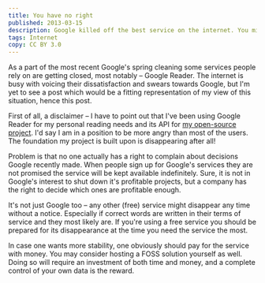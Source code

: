 ```yaml
---
title: You have no right
published: 2013-03-15
description: Google killed off the best service on the internet. You might not have any say in it.
tags: Internet
copy: CC BY 3.0
---
```


As a part of the most recent Google's spring cleaning some services people rely
on are getting closed, most notably – Google Reader. The internet is busy with
voicing their dissatisfaction and swears towards Google, but I'm yet to see a
post which would be a fitting representation of my view of this situation, hence
this post.

First of all, a disclaimer – I have to point out that I've been using Google
Reader for my personal reading needs and its API for [my open-source
project][feeds]. I'd say I am in a position to be more angry than most of the
users.  The foundation my project is built upon is disappearing after all!

[feeds]: https://github.com/nagisa/Feeds

Problem is that no one actually has a right to complain about decisions Google
recently made. When people sign up for Google's services they are not promised
the service will be kept available indefinitely. Sure, it is not in Google's
interest to shut down it's profitable projects, but a company has the right to
decide which ones are profitable enough.

It's not just Google too – any other (free) service might disappear any time
without a notice. Especially if correct words are written in their terms of
service and they most likely are. If you're using a free service you should be
prepared for its disappearance at the time you need the service the most.

In case one wants more stability, one obviously should pay for the service with
money. You may consider hosting a FOSS solution yourself as well. Doing so will
require an investment of both time and money, and a complete  control of your
own data is the reward.
